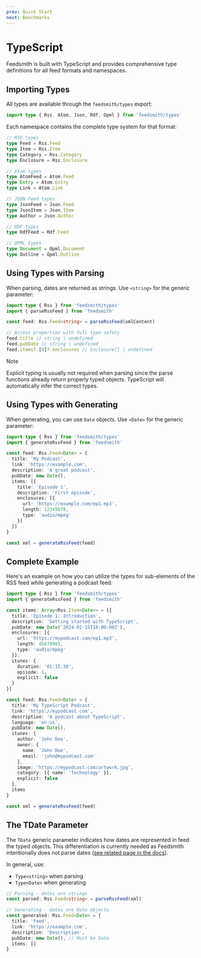 ```yaml
---
prev: Quick Start
next: Benchmarks
---
```


# TypeScript

Feedsmith is built with TypeScript and provides comprehensive type definitions for all feed formats and namespaces.

## Importing Types

All types are available through the `feedsmith/types` export:

```typescript
import type { Rss, Atom, Json, Rdf, Opml } from 'feedsmith/types'
```

Each namespace contains the complete type system for that format:

```typescript
// RSS types
type Feed = Rss.Feed
type Item = Rss.Item
type Category = Rss.Category
type Enclosure = Rss.Enclosure

// Atom types
type AtomFeed = Atom.Feed
type Entry = Atom.Entry
type Link = Atom.Link

// JSON Feed types
type JsonFeed = Json.Feed
type JsonItem = Json.Item
type Author = Json.Author

// RDF types
type RdfFeed = Rdf.Feed

// OPML types
type Document = Opml.Document
type Outline = Opml.Outline
```

## Using Types with Parsing

When parsing, dates are returned as strings. Use `<string>` for the generic parameter:

```typescript
import type { Rss } from 'feedsmith/types'
import { parseRssFeed } from 'feedsmith'

const feed: Rss.Feed<string> = parseRssFeed(xmlContent)

// Access properties with full type safety
feed.title // string | undefined
feed.pubDate // string | undefined
feed.items?.[0]?.enclosures // Enclosure[] | undefined
```

> [!NOTE]
> Explicit typing is usually not required when parsing since the parse functions already return properly typed objects. TypeScript will automatically infer the correct types.

## Using Types with Generating

When generating, you can use `Date` objects. Use `<Date>` for the generic parameter:

```typescript
import type { Rss } from 'feedsmith/types'
import { generateRssFeed } from 'feedsmith'

const feed: Rss.Feed<Date> = {
  title: 'My Podcast',
  link: 'https://example.com',
  description: 'A great podcast',
  pubDate: new Date(),
  items: [{
    title: 'Episode 1',
    description: 'First episode',
    enclosures: [{
      url: 'https://example.com/ep1.mp3',
      length: 12345678,
      type: 'audio/mpeg'
    }]
  }]
}

const xml = generateRssFeed(feed)
```

<!-- TODO: Add example for working with namespaces. -->

## Complete Example

Here's an example on how you can utilize the types for sub-elements of the RSS feed while generating a podcast feed:

```typescript
import type { Rss } from 'feedsmith/types'
import { generateRssFeed } from 'feedsmith'

const items: Array<Rss.Item<Date>> = [{
  title: 'Episode 1: Introduction',
  description: 'Getting started with TypeScript',
  pubDate: new Date('2024-01-15T10:00:00Z'),
  enclosures: [{
    url: 'https://mypodcast.com/ep1.mp3',
    length: 45678901,
    type: 'audio/mpeg'
  }],
  itunes: {
    duration: '01:15:30',
    episode: 1,
    explicit: false
  }
}]

const feed: Rss.Feed<Date> = {
  title: 'My TypeScript Podcast',
  link: 'https://mypodcast.com',
  description: 'A podcast about TypeScript',
  language: 'en-us',
  pubDate: new Date(),
  itunes: {
    author: 'John Doe',
    owner: {
      name: 'John Doe',
      email: 'john@mypodcast.com'
    },
    image: 'https://mypodcast.com/artwork.jpg',
    category: [{ name: 'Technology' }],
    explicit: false
  },
  items
}

const xml = generateRssFeed(feed)
```

## The TDate Parameter

The `TDate` generic parameter indicates how dates are represented in feed the typed objects. This differentiation is currently needed as Feedsmith intentionally does not parse dates ([see related page in the docs](/parsing/dates)).

In general, use:
- `Type<string>` when parsing
- `Type<Date>` when generating

```typescript
// Parsing - dates are strings
const parsed: Rss.Feed<string> = parseRssFeed(xml)

// Generating - dates are Date objects
const generated: Rss.Feed<Date> = {
  title: 'Feed',
  link: 'https://example.com',
  description: 'Description',
  pubDate: new Date(), // Must be Date
  items: []
}
```
